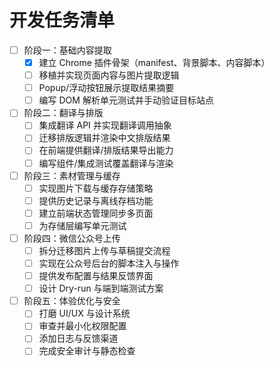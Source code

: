 # 开发任务清单

- [ ] 阶段一：基础内容提取
  - [x] 建立 Chrome 插件骨架（manifest、背景脚本、内容脚本）
  - [ ] 移植并实现页面内容与图片提取逻辑
  - [ ] Popup/浮动按钮展示提取结果摘要
  - [ ] 编写 DOM 解析单元测试并手动验证目标站点

- [ ] 阶段二：翻译与排版
  - [ ] 集成翻译 API 并实现翻译调用抽象
  - [ ] 迁移排版逻辑并渲染中文排版结果
  - [ ] 在前端提供翻译/排版结果导出能力
  - [ ] 编写组件/集成测试覆盖翻译与渲染

- [ ] 阶段三：素材管理与缓存
  - [ ] 实现图片下载与缓存存储策略
  - [ ] 提供历史记录与离线存档功能
  - [ ] 建立前端状态管理同步多页面
  - [ ] 为存储层编写单元测试

- [ ] 阶段四：微信公众号上传
  - [ ] 拆分迁移图片上传与草稿提交流程
  - [ ] 实现在公众号后台的脚本注入与操作
  - [ ] 提供发布配置与结果反馈界面
  - [ ] 设计 Dry-run 与端到端测试方案

- [ ] 阶段五：体验优化与安全
  - [ ] 打磨 UI/UX 与设计系统
  - [ ] 审查并最小化权限配置
  - [ ] 添加日志与反馈渠道
  - [ ] 完成安全审计与静态检查
